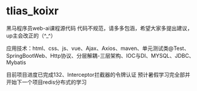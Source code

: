 # tlias_koixr
黑马程序员web-ai课程源代码
代码不规范，请多多包涵，希望大家多提出建议，up主会改正的（^_^）

应用技术：html、css、js、vue、Ajax、Axios、maven、单元测试类@Test、SpringBootWeb、Http协议、分层解耦-三层架构、IOC与DI、MYSQL、JDBC、Mybatis

目前项目进度已完成132、Interceptor拦截器的令牌认证
预计暑假学习完全部并开始下一个项目redis分布式的学习
